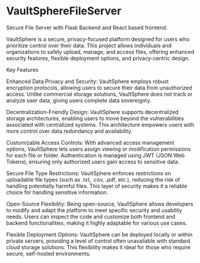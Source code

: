 # VaultSphereFileServer
Secure File Server with Flask Backend and React based frontend.

VaultSphere is a secure, privacy-focused platform designed for users who prioritize control over their data. This project allows individuals and organizations to safely upload, manage, and access files, offering enhanced security features, flexible deployment options, and privacy-centric design.

Key Features

Enhanced Data Privacy and Security:
VaultSphere employs robust encryption protocols, allowing users to secure their data from unauthorized access.
Unlike commercial storage solutions, VaultSphere does not track or analyze user data, giving users complete data sovereignty.

Decentralization-Friendly Design:
VaultSphere supports decentralized storage architectures, enabling users to move beyond the vulnerabilities associated with centralized systems. This architecture empowers users with more control over data redundancy and availability.

Customizable Access Controls:
With advanced access management options, VaultSphere lets users assign viewing or modification permissions for each file or folder. Authentication is managed using JWT (JSON Web Tokens), ensuring only authorized users gain access to sensitive data.

Secure File Type Restrictions:
VaultSphere enforces restrictions on uploadable file types (such as .txt, .csv, .pdf, etc.), reducing the risk of handling potentially harmful files. This layer of security makes it a reliable choice for handling sensitive information.

Open-Source Flexibility:
Being open-source, VaultSphere allows developers to modify and adapt the platform to meet specific security and usability needs. Users can inspect the code and customize both frontend and backend functionalities, making it highly adaptable for various use cases.

Flexible Deployment Options:
VaultSphere can be deployed locally or within private servers, providing a level of control often unavailable with standard cloud storage solutions. This flexibility makes it ideal for those who require secure, self-hosted environments.

